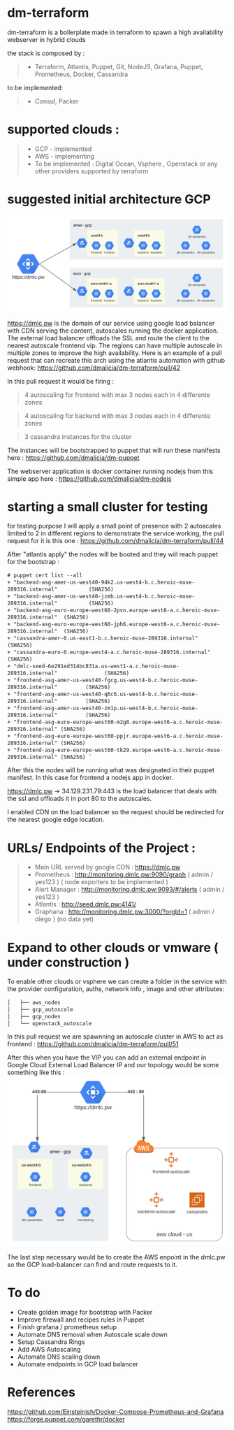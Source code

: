 # dm-terraform

dm-terraform is a boilerplate made in terraform to spawn a high availability webserver in hybrid clouds
 
the stack is composed by :
>- Terraform, Atlantis, Puppet, Git, NodeJS, Grafana, Puppet, Prometheus, Docker, Cassandra 

to be implemented: 
>- Consul, Packer

# supported clouds :
  >- GCP - implemented
  >- AWS - implementing
  >- To be implemented : Digital Ocean, Vsphere , Openstack or any other providers supported by terraform
  

# suggested initial architecture GCP
![Image of GCP](https://github.com/dmalicia/dm-terraform/blob/master/docs/dmlc.svg)

https://dmlc.pw is the domain of our service using google load balancer with CDN serving the content, autoscales running the docker application.
The external load balancer offloads the SSL and route the client to the nearest autoscale frontend vip.
The regions can have multiple autoscale in multiple zones to improve the high availability.
Here is an example of a pull request that can recreate this arch using the atlantis automation with github webhook:
https://github.com/dmalicia/dm-terraform/pull/42

In this pull request it would be firing :

 > 4 autoscaling for frontend with max 3 nodes each in 4 differente zones
 
 > 4 autoscaling for backend with max 3 nodes each in 4 differente zones
 
 > 3 cassandra instances for the cluster

The instances will be bootstrapped to puppet that will run these manifests here :
https://github.com/dmalicia/dm-puppet

The webserver application is docker container running nodejs from this simple app here :
https://github.com/dmalicia/dm-nodejs

# starting a small cluster for testing
for testing purpose I will apply a small point of presence with 2 autoscales limited to 2 in different regions to demonstrate the service working,
the pull request for it is this one :
https://github.com/dmalicia/dm-terraform/pull/44

After "atlantis apply" the nodes will be booted and they wiil reach puppet for the bootstrap : 
```
# puppet cert list --all
+ "backend-asg-amer-us-west40-94k2.us-west4-b.c.heroic-muse-289316.internal"          (SHA256) 
+ "backend-asg-amer-us-west40-jzmb.us-west4-b.c.heroic-muse-289316.internal"          (SHA256) 
+ "backend-asg-euro-europe-west60-2pvn.europe-west6-a.c.heroic-muse-289316.internal"  (SHA256) 
+ "backend-asg-euro-europe-west60-jph6.europe-west6-a.c.heroic-muse-289316.internal"  (SHA256) 
+ "cassandra-amer-0.us-east1-b.c.heroic-muse-289316.internal"                         (SHA256) 
+ "cassandra-euro-0.europe-west4-a.c.heroic-muse-289316.internal"                     (SHA256) 
+ "dmlc-seed-6e291ed314bc831a.us-west1-a.c.heroic-muse-289316.internal"               (SHA256) 
+ "frontend-asg-amer-us-west40-fgcg.us-west4-b.c.heroic-muse-289316.internal"         (SHA256) 
+ "frontend-asg-amer-us-west40-q6c6.us-west4-b.c.heroic-muse-289316.internal"         (SHA256) 
+ "frontend-asg-amer-us-west40-zm1p.us-west4-b.c.heroic-muse-289316.internal"         (SHA256) 
+ "frontend-asg-euro-europe-west60-m2g8.europe-west6-a.c.heroic-muse-289316.internal" (SHA256) 
+ "frontend-asg-euro-europe-west60-ppjr.europe-west6-a.c.heroic-muse-289316.internal" (SHA256) 
+ "frontend-asg-euro-europe-west60-tk29.europe-west6-a.c.heroic-muse-289316.internal" (SHA256) `
```
After this the nodes will be running what was designated in their puppet manifest. In this case for frontend a nodejs app in docker.

https://dmlc.pw -> 34.129.231.79:443 is the load balancer that deals with the ssl and offloads it in port 80 to the autoscales.

I enabled CDN on the load balancer so the request should be redirected for the nearest google edge location.


# URLs/ Endpoints of the Project :

>- Main URL served by google CDN : https://dmlc.pw
>- Prometheus : http://monitoring.dmlc.pw:9090/graph ( admin / yes123 )  ( node exporters to be implemented )
>- Alert Manager : http://monitoring.dmlc.pw:9093/#/alerts ( admin / yes123 )
>- Atlantis : http://seed.dmlc.pw:4141/
>- Graphana : http://monitoring.dmlc.pw:3000/?orgId=1 ( admin / diego ) (no data yet)


# Expand to other clouds or vmware ( under construction )
To enable other clouds or vsphere we can create a folder in the service with the provider configuration, auths, network info , image and other attributes:

```├── frontend
│   ├── aws_nodes
│   ├── gcp_autoscale
│   ├── gcp_nodes
│   └── openstack_autoscale
```
In this pull request we are spawnning an autoscale cluster in AWS to act as frontend :
https://github.com/dmalicia/dm-terraform/pull/51

After this when you have the VIP you can add an external endpoint in Google Cloud External Load Balancer IP and our topology would be some something like this :
![Image of GCP](https://github.com/dmalicia/dm-terraform/blob/master/docs/asg2clouds.svg)

The last step necessary would be to create the AWS enpoint in the dmlc.pw so the GCP load-balancer can find and route requests to it.


# To do
- Create golden image for bootstrap with Packer
- Improve firewall and recipes rules in Puppet
- Finish grafana / prometheus setup
- Automate DNS removal when Autoscale scale down
- Setup Cassandra Rings
- Add AWS Autoscaling
- Automate DNS scaling down
- Automate endpoints in GCP load balancer 


# References
https://github.com/Einsteinish/Docker-Compose-Prometheus-and-Grafana
https://forge.puppet.com/garethr/docker








